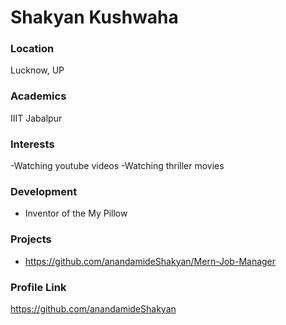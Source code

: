# Shakyan Kushwaha

### Location

Lucknow, UP

### Academics

IIIT Jabalpur

### Interests

-Watching youtube videos
-Watching thriller movies

### Development

- Inventor of the My Pillow

### Projects

- https://github.com/anandamideShakyan/Mern-Job-Manager

### Profile Link

https://github.com/anandamideShakyan
